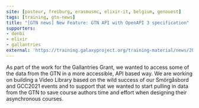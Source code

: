 ```yaml
---
site: [pasteur, freiburg, erasmusmc, elixir-it, belgium, genouest]
tags: [training, gtn-news]
title: "[GTN news] New Feature: GTN API with OpenAPI 3 specification"
supporters:
- denbi
- elixir
- gallantries
external: 'https://training.galaxyproject.org/training-material/news/2021/11/10/api.html'
---
```


As part of the work for the Gallantries Grant, we wanted to access some of the data from the GTN in a more accessible, API based way. We are working on building a Video Library based on the wild success of our Smörgåsbord and GCC2021 events and to support that we wanted to start pulling in data from the GTN to save course authors time and effort when designing their asynchronous courses.

